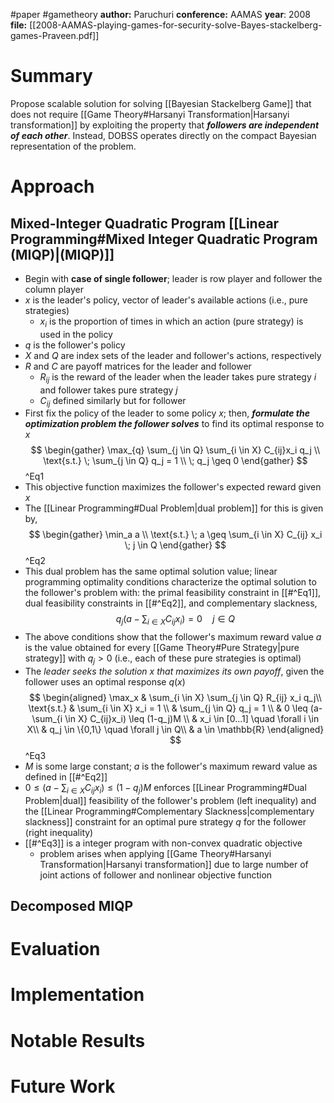 #paper #gametheory 
**author:** Paruchuri
**conference:** AAMAS
**year**: 2008
**file:** [[2008-AAMAS-playing-games-for-security-solve-Bayes-stackelberg-games-Praveen.pdf]] 
# Summary
Propose scalable solution for solving [[Bayesian Stackelberg Game]] that does not require [[Game Theory#Harsanyi Transformation|Harsanyi transformation]] by exploiting the property that ***followers are independent of each other***. Instead, DOBSS operates directly on the compact Bayesian representation of the problem. 

# Approach
## Mixed-Integer Quadratic Program [[Linear Programming#Mixed Integer Quadratic Program (MIQP)|(MIQP)]]
- Begin with **case of single follower**; leader is row player and follower the column player
- $x$ is the leader's policy, vector of leader's available actions (i.e., pure strategies)
	- $x_i$ is the proportion of times in which an action (pure strategy) is used in the policy
- $q$ is the follower's policy
- $X$ and $Q$ are index sets of the leader and follower's actions, respectively
- $R$ and $C$ are payoff matrices for the leader and follower
	- $R_{ij}$ is the reward of the leader when the leader takes pure strategy $i$ and follower takes pure strategy $j$
	- $C_{ij}$ defined similarly but for follower
- First fix the policy of the leader to some policy $x$; then, ***formulate the optimization problem the follower solves*** to find its optimal response to $x$
$$ 
\begin{gather}
\max_{q} \sum_{j \in Q} \sum_{i \in X} C_{ij}x_i q_j \\ 
\text{s.t.} \; \sum_{j \in Q} q_j = 1 \\
\; q_j \geq 0
\end{gather}
$$
^Eq1
- This objective function maximizes the follower's expected reward given $x$
- The [[Linear Programming#Dual Problem|dual problem]] for this is given by,
$$
\begin{gather}
\min_a a  \\
\text{s.t.} \; a \geq \sum_{i \in X} C_{ij} x_i \; j \in Q
\end{gather} 
$$
^Eq2
- This dual problem has the same optimal solution value; linear programming optimality conditions characterize the optimal solution to the follower's problem with: the primal feasibility constraint in [[#^Eq1]], dual feasibility constraints in [[#^Eq2]], and complementary slackness,
$$
q_j(a - \sum_{i \in X} C_{ij}x_i) = 0 \quad j \in Q
$$
- The above conditions show that the follower's maximum reward value $a$ is the value obtained for every [[Game Theory#Pure Strategy|pure strategy]] with $q_j >0$ (i.e., each of these pure strategies is optimal) 
- The *leader seeks the solution $x$ that maximizes its own payoff*, given the follower uses an optimal response $q(x)$
$$
\begin{aligned}
\max_x & \sum_{i \in X} \sum_{j \in Q} R_{ij} x_i q_j\\
\text{s.t.} & \sum_{i \in X} x_i = 1 \\
& \sum_{j \in Q} q_j = 1 \\
& 0 \leq (a-\sum_{i \in X} C_{ij}x_i) \leq (1-q_j)M \\
& x_i \in [0...1] \quad \forall i \in X\\ 
& q_j \in \{0,1\} \quad \forall j \in Q\\
& a \in \mathbb{R}
\end{aligned}
$$^Eq3
- $M$ is some large constant; $a$ is the follower's maximum reward value as defined in [[#^Eq2]]
- $0 \leq (a-\sum_{i \in X} C_{ij}x_i) \leq (1-q_j)M$ enforces [[Linear Programming#Dual Problem|dual]] feasibility of the follower's problem (left inequality) and the [[Linear Programming#Complementary Slackness|complementary slackness]] constraint for an optimal pure strategy $q$ for the follower (right inequality) 
- [[#^Eq3]] is a integer program with non-convex quadratic objective
	- problem arises when applying [[Game Theory#Harsanyi Transformation|Harsanyi transformation]] due to large number of joint actions of follower and nonlinear objective function

## Decomposed MIQP


# Evaluation

# Implementation

# Notable Results

# Future Work



